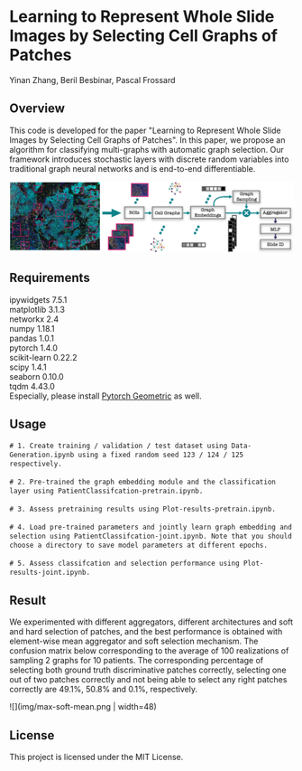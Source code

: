 # Learning to Represent Whole Slide Images by Selecting Cell Graphs of Patches
Yinan Zhang, Beril Besbinar, Pascal Frossard

## Overview
This code is developed for the paper "Learning to Represent Whole Slide Images by Selecting Cell Graphs of Patches". In this paper, we propose an algorithm for classifying multi-graphs with automatic graph selection. Our framework introduces stochastic layers with discrete random variables into traditional graph neural networks and is end-to-end differentiable.

![](img/pipeline.png)

## Requirements
ipywidgets                7.5.1  
matplotlib                3.1.3  
networkx                  2.4  
numpy                     1.18.1  
pandas                    1.0.1  
pytorch                   1.4.0   
scikit-learn              0.22.2  
scipy                     1.4.1  
seaborn                   0.10.0  
tqdm                      4.43.0  
Especially, please install [Pytorch Geometric](https://pytorch-geometric.readthedocs.io/en/latest/notes/installation.html) as well.

## Usage

```
# 1. Create training / validation / test dataset using Data-Generation.ipynb using a fixed random seed 123 / 124 / 125 respectively.  

# 2. Pre-trained the graph embedding module and the classification layer using PatientClassifcation-pretrain.ipynb.

# 3. Assess pretraining results using Plot-results-pretrain.ipynb.

# 4. Load pre-trained parameters and jointly learn graph embedding and selection using PatientClassifcation-joint.ipynb. Note that you should choose a directory to save model parameters at different epochs.

# 5. Assess classifcation and selection performance using Plot-results-joint.ipynb.
```

## Result
We  experimented with different aggregators, different architectures and soft and hard selection of patches, and the best performance is obtained with element-wise mean aggregator and soft selection mechanism. The confusion matrix below corresponding to the average of 100 realizations of sampling 2 graphs for 10 patients. The corresponding percentage of selecting both ground truth discriminative patches correctly, selecting one out of two patches correctly and not being able to select any right patches correctly are 49.1%, 50.8% and 0.1%, respectively.

![](img/max-soft-mean.png | width=48)

## License
This project is licensed under the MIT License.

